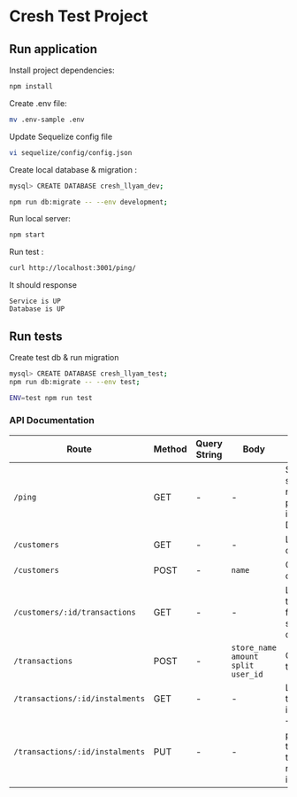 # Cresh Test Project

## Run application

Install project dependencies:

```bash
npm install
```

Create .env file:
```bash
mv .env-sample .env
```

Update Sequelize config file
```bash
vi sequelize/config/config.json
```

Create local database & migration :

```bash
mysql> CREATE DATABASE cresh_llyam_dev;
```

```bash
npm run db:migrate -- --env development;
```

Run local server:

```bash
npm start       
```

Run test :
```bash
curl http://localhost:3001/ping/
```
It should response 
```
Service is UP
Database is UP
```

## Run tests

Create test db & run migration
```bash
mysql> CREATE DATABASE cresh_llyam_test;
npm run db:migrate -- --env test;
```

```bash
ENV=test npm run test
```

### API Documentation

Route | Method | Query String | Body | Description
-|-|-|-|-
`/ping` | GET | - | - | See if the service is running properly, including the DB
`/customers` | GET | - | - | List of customers
`/customers` | POST | - | `name` | Create a customer
`/customers/:id/transactions` | GET | - | - | List of transactions for a specific customer
`/transactions` | POST | - | `store_name`<br />`amount`<br />`split`<br />`user_id` | Create a transaction
`/transactions/:id/instalments` | GET | - | - | List of a transaction's instalments
`/transactions/:id/instalments` | PUT | - | - | Trigger the payment of the transaction's next instalment
